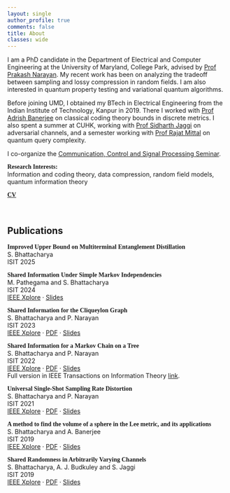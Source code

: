 ```yaml
---
layout: single
author_profile: true
comments: false
title: About
classes: wide
---
```

I am a PhD candidate in the Department of Electrical and Computer Engineering at the University of Maryland, College Park, advised by [Prof Prakash Narayan](https://user.eng.umd.edu/~prakash/index.html). My recent work has been on analyzing the tradeoff between sampling and lossy compression in random fields. I am also interested in quantum property testing and variational quantum algorithms.

Before joining UMD, I obtained my BTech in Electrical Engineering from the Indian Institute of Technology, Kanpur in 2019. There I worked with [Prof Adrish Banerjee](http://home.iitk.ac.in/~adrish/) on classical coding theory bounds in discrete metrics. I also spent a summer at CUHK, working with [Prof Sidharth Jaggi](https://research-information.bris.ac.uk/en/persons/sidharth-sid-jaggi) on adversarial channels, and a semester working with [Prof Rajat Mittal](https://www.cse.iitk.ac.in/users/rmittal/) on quantum query complexity.

I co-organize the [Communication, Control and Signal Processing Seminar](http://ccsp.ece.umd.edu/).

<span style="font-family: Source Sans Pro;">**Research Interests:**</span><br>Information and coding theory, data compression, random field models, quantum information theory

<span style="font-family: Source Sans Pro;"><b><!--<i class="far fa-file-pdf" aria-hidden="true"></i> -->[CV](/assets/sagnik-cv.pdf)</b></span>

[<i class="fab fa-fw fa-github" aria-hidden="true"></i>](https://github.com/sagnikb) &nbsp; [<i class="fab fa-linkedin"></i>](https://www.linkedin.com/in/sagnik66/) &nbsp; [<i class="fab fa-twitter"></i>](https://twitter.com/saghantik)

## Publications
<span style="font-family: Source Sans Pro;">**Improved Upper Bound on Multiterminal Entanglement Distillation**</span><br>
S. Bhattacharya<br>
ISIT 2025 <!--<br>
[IEEE Xplore](https://ieeexplore.ieee.org/abstract/document/10206503) · [PDF](https://umd0-my.sharepoint.com/:b:/g/personal/sagnikb_umd_edu/EdjYBxZKT7FKuB2j7Oze4t8BoD9JCUg-lWYZrbIcG8ma6w?e=tj5kLP) · [Slides](https://drive.google.com/file/d/1qoFyWSkvpL1_3I5F9kcyuPPwHZtdeRVQ/view?usp=drive_link) -->

<span style="font-family: Source Sans Pro;">**Shared Information Under Simple Markov Independencies**</span><br>
M. Pathegama and S. Bhattacharya<br>
ISIT 2024 <br>
[IEEE Xplore](https://ieeexplore.ieee.org/abstract/document/10619125) · [Slides](https://umd0-my.sharepoint.com/:b:/g/personal/sagnikb_umd_edu/EUojpLw-kkBGk3BkjjD-nB8Br_zOSeCEzmjMh5x8r99MUA?e=gskQSG) 


<span style="font-family: Source Sans Pro;">**Shared Information for the Cliqueylon Graph**</span><br>
S. Bhattacharya and P. Narayan <br>
ISIT 2023 <br>
[IEEE Xplore](https://ieeexplore.ieee.org/abstract/document/10206503) · [PDF](https://umd0-my.sharepoint.com/:b:/g/personal/sagnikb_umd_edu/EdjYBxZKT7FKuB2j7Oze4t8BoD9JCUg-lWYZrbIcG8ma6w?e=tj5kLP) · [Slides](https://drive.google.com/file/d/1qoFyWSkvpL1_3I5F9kcyuPPwHZtdeRVQ/view?usp=drive_link) 


<span style="font-family: Source Sans Pro;">**Shared Information for a Markov Chain on a Tree**</span><br>
S. Bhattacharya and P. Narayan <br>
ISIT 2022 <br>
[IEEE Xplore](https://ieeexplore.ieee.org/abstract/document/9834365) · [PDF](https://drive.google.com/file/d/1F2xEsfWS2Hva3xQnSkkrlJnJTVDDmrSq/view?usp=sharing) · [Slides](https://drive.google.com/file/d/1RBT4Us8jtezDa1o2f7a4sPemThV_tEaj/view?usp=sharing) <br>
Full version in IEEE Transactions on Information Theory [link](https://ieeexplore.ieee.org/abstract/document/10399895).
<!--*To appear*-->

<span style="font-family: Source Sans Pro;">**Universal Single-Shot Sampling Rate Distortion**</span><br>
S. Bhattacharya and P. Narayan <br>
ISIT 2021 <br>
[IEEE Xplore](https://ieeexplore.ieee.org/document/9518150) · [PDF](https://umd0-my.sharepoint.com/:b:/g/personal/sagnikb_umd_edu/EXG_J5TXeJVFtCTb8Vy_vtcBPImrrM9sxCjmLaDPmOzpHg?e=LaTME1) · [Slides](https://drive.google.com/file/d/1xd8Y9-FPAgK2NhQAijTBWRsHAf7HP26X/view?usp=sharing) 

<span style="font-family: Source Sans Pro;">**A method to find the volume of a sphere in the Lee metric, and its applications**</span><br>
S. Bhattacharya and A. Banerjee <br>
ISIT 2019 <br>
[IEEE Xplore](https://ieeexplore.ieee.org/abstract/document/8849817) · [PDF](/assets/pdfs/Lee_metric.pdf) · [Slides](https://drive.google.com/file/d/1aVRhZEmQgqvAxmn0m-a5-mePRxrp_UD1/view?usp=sharing)

<span style="font-family: Source Sans Pro;">**Shared Randomness in Arbitrarily Varying Channels**</span><br>
S. Bhattacharya, A. J. Budkuley and S. Jaggi<br>
ISIT 2019 <br>
[IEEE Xplore](https://ieeexplore.ieee.org/document/8849801) · [PDF](/assets/pdfs/Shared_randomness.pdf) · [Slides](https://drive.google.com/file/d/1Kk39dz6-BV3XJfoMvKZFyTmZW2GFUCJw/view?usp=sharing) 
